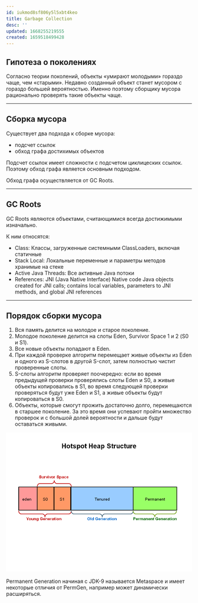 ```yaml
---
id: iukmod8sf806y5l5xbt4keo
title: Garbage Collection
desc: ''
updated: 1668255219555
created: 1659518499428
---
```


## Гипотеза о поколениях

Согласно теории поколений, объекты «умирают молодыми» гораздо чаще, чем «старыми». Недавно созданный объект станет мусором с гораздо большей вероятностью. Именно поэтому сборщику мусора рационально проверять такие объекты чаще.

___

## Сборка мусора

Существует два подхода к сборке мусора:
* подсчет ссылок
* обход графа достихимых объектов

Подсчет ссылок имеет сложности с подсчетом циклицеских ссылок. Поэтому обход графа является основным подходом.

Обход графа осуществляется от GC Roots.

___

## GC Roots

GC Roots являются объектами, считающимися всегда достижимыми изначально.

К ним относятся:
* Class: Классы, загруженные системными ClassLoaders, включая статичные
* Stack Local: Локальные переменные и параметры методов хранимые на стеке
* Active Java Threads: Все активные Java потоки
* References: JNI (Java Native Interface) Native code Java objects created for JNI calls; contains local variables, parameters to JNI methods, and global JNI references

___

## Порядок сборки мусора

1. Вся память делится на молодое и старое поколение.
2. Молодое поколение делится на слоты Eden, Survivor Space 1 и 2 (S0 и S1).
3. Все новые объекты попадают в Eden.
4. При каждой проверке алгоритм перемещает живые объекты из Eden и одного из S-слотов в другой S-слот, затем полностью чистит проверенные слоты.
5. S-слоты алгоритм проверяет поочередно: если во время предыдущей проверки проверялись слоты Eden и S0, а живые объекты копировались в S1, во время следующей проверки проверяться будут уже Eden и S1, а живые объекты будут копироваться в S0.
7. Объекты, которые смогут прожить достаточно долго, перемещаются в старшее поколение. За это время они успевают пройти множество проверок и с большой долей вероятности и дальше будут оставаться живыми.

!["Heap schema"](assets/images/java-gc-heap-structure.png)

Permanent Generation начиная с JDK-9 называется Metaspace и имеет некоторые отличия от PermGen, например может динамически расширяться.
